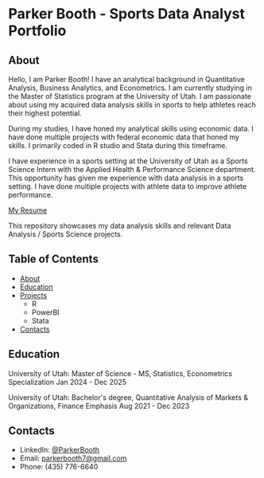 # Parker Booth - Sports Data Analyst Portfolio
## About
Hello, I am Parker Booth! I have an analytical background in Quantitative Analysis, Business Analytics, and Econometrics. I am currently studying in the Master of Statistics program at the University of Utah. I am passionate about using my acquired data analysis skills in sports to help athletes reach their highest potential.

During my studies, I have honed my analytical skills using economic data. I have done multiple projects with federal economic data that honed my skills. I primarily coded in R studio and Stata during this timeframe.

I have experience in a sports setting at the University of Utah as a Sports Science Intern with the Applied Health & Performance Science department. This opportunity has given me experience with data analysis in a sports setting. I have done multiple projects with athlete data to improve athlete performance.

[My Resume](https://github.com/ParkerBooth/Sports-Analyst-Portfolio/blob/main/Parker%20Booth%20Resume.pdf) 

This repository showcases my data analysis skills and relevant Data Analysis / Sports Science projects. 

## Table of Contents
- [About](https://github.com/ParkerBooth/Sports-Analyst-Portfolio/blob/main/README.md#about)  
- [Education](https://github.com/ParkerBooth/Sports-Analyst-Portfolio/blob/main/README.md#education)
- [Projects](https://github.com/ParkerBooth/Sports-Analyst-Portfolio/blob/main/README.md#projects)
  - R
  - PowerBI
  - Stata
- [Contacts](https://github.com/ParkerBooth/Sports-Analyst-Portfolio/blob/main/README.md#contacts)



## Education

University of Utah: 
Master of Science - MS, Statistics, Econometrics Specialization
Jan 2024 - Dec 2025

University of Utah:
Bachelor's degree, Quantitative Analysis of Markets & Organizations, Finance Emphasis
Aug 2021 - Dec 2023

## Contacts
- LinkedIn: [@ParkerBooth](https://www.linkedin.com/in/parker-booth-26b81b237/)
- Email: parkerbooth7@gmail.com
- Phone: (435) 776-6640
